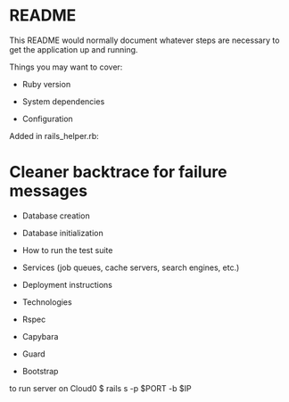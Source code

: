 # README

This README would normally document whatever steps are necessary to get the
application up and running.

Things you may want to cover:

* Ruby version

* System dependencies

* Configuration

Added in rails_helper.rb:
  # Cleaner backtrace for failure messages

* Database creation

* Database initialization

* How to run the test suite

* Services (job queues, cache servers, search engines, etc.)

* Deployment instructions

* Technologies
* Rspec
* Capybara
* Guard
* Bootstrap

to run server on Cloud0
$ rails s -p $PORT -b $IP